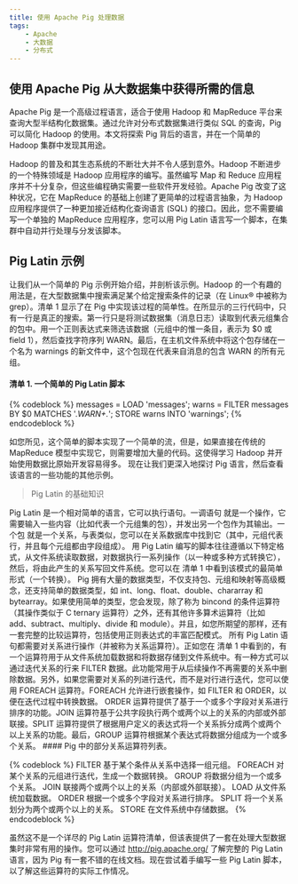 ```yaml
---
title: 使用 Apache Pig 处理数据
tags: 
	- Apache
	- 大数据
	- 分布式
---
```

## 使用 Apache Pig 从大数据集中获得所需的信息

Apache Pig 是一个高级过程语言，适合于使用 Hadoop 和 MapReduce 平台来查询大型半结构化数据集。通过允许对分布式数据集进行类似 SQL 的查询，Pig 可以简化 Hadoop 的使用。本文将探索 Pig 背后的语言，并在一个简单的 Hadoop 集群中发现其用途。
<!-- more -->
Hadoop 的普及和其生态系统的不断壮大并不令人感到意外。Hadoop 不断进步的一个特殊领域是 Hadoop 应用程序的编写。虽然编写 Map 和 Reduce 应用程序并不十分复杂，但这些编程确实需要一些软件开发经验。Apache Pig 改变了这种状况，它在 MapReduce 的基础上创建了更简单的过程语言抽象，为 Hadoop 应用程序提供了一种更加接近结构化查询语言 (SQL) 的接口。因此，您不需要编写一个单独的 MapReduce 应用程序，您可以用 Pig Latin 语言写一个脚本，在集群中自动并行处理与分发该脚本。

## Pig Latin 示例

让我们从一个简单的 Pig 示例开始介绍，并剖析该示例。Hadoop 的一个有趣的用法是，在大型数据集中搜索满足某个给定搜索条件的记录（在 Linux® 中被称为 grep）。清单 1 显示了在 Pig 中实现该过程的简单性。在所显示的三行代码中，只有一行是真正的搜索。第一行只是将测试数据集（消息日志）读取到代表元组集合的包中。用一个正则表达式来筛选该数据（元组中的惟一条目，表示为 $0 或 field 1），然后查找字符序列 WARN。最后，在主机文件系统中将这个包存储在一个名为 warnings 的新文件中，这个包现在代表来自消息的包含 WARN 的所有元组。

#### 清单 1. 一个简单的 Pig Latin 脚本
{% codeblock %}
messages = LOAD 'messages';
warns = FILTER messages BY $0 MATCHES '.*WARN+.*';
STORE warns INTO 'warnings';
{% endcodeblock %}

如您所见，这个简单的脚本实现了一个简单的流，但是，如果直接在传统的 MapReduce 模型中实现它，则需要增加大量的代码。这使得学习 Hadoop 并开始使用数据比原始开发容易得多。
现在让我们更深入地探讨 Pig 语言，然后查看该语言的一些功能的其他示例。
<blockquote class="blockquote-center">Pig Latin 的基础知识</blockquote>
Pig Latin 是一个相对简单的语言，它可以执行语句。一调语句 就是一个操作，它需要输入一些内容（比如代表一个元组集的包），并发出另一个包作为其输出。一个包 就是一个关系，与表类似，您可以在关系数据库中找到它（其中，元组代表行，并且每个元组都由字段组成）。
用 Pig Latin 编写的脚本往往遵循以下特定格式，从文件系统读取数据，对数据执行一系列操作（以一种或多种方式转换它），然后，将由此产生的关系写回文件系统。您可以在 清单 1 中看到该模式的最简单形式（一个转换）。
Pig 拥有大量的数据类型，不仅支持包、元组和映射等高级概念，还支持简单的数据类型，如 int、long、float、double、chararray 和 bytearray。如果使用简单的类型，您会发现，除了称为 bincond 的条件运算符（其操作类似于 C ternary 运算符）之外，还有其他许多算术运算符（比如 add、subtract、multiply、divide 和 module）。并且，如您所期望的那样，还有一套完整的比较运算符，包括使用正则表达式的丰富匹配模式。
所有 Pig Latin 语句都需要对关系进行操作（并被称为关系运算符）。正如您在 清单 1 中看到的，有一个运算符用于从文件系统加载数据和将数据存储到文件系统中。有一种方式可以通过迭代关系的行来 FILTER 数据。此功能常用于从后续操作不再需要的关系中删除数据。另外，如果您需要对关系的列进行迭代，而不是对行进行迭代，您可以使用 FOREACH 运算符。FOREACH 允许进行嵌套操作，如 FILTER 和 ORDER，以便在迭代过程中转换数据。
ORDER 运算符提供了基于一个或多个字段对关系进行排序的功能。JOIN 运算符基于公共字段执行两个或两个以上的关系的内部或外部联接。SPLIT 运算符提供了根据用户定义的表达式将一个关系拆分成两个或两个以上关系的功能。最后，GROUP 运算符根据某个表达式将数据分组成为一个或多个关系。
#### Pig 中的部分关系运算符列表。

{% codeblock %}
FILTER	基于某个条件从关系中选择一组元组。
FOREACH	对某个关系的元组进行迭代，生成一个数据转换。
GROUP	将数据分组为一个或多个关系。
JOIN	联接两个或两个以上的关系（内部或外部联接）。
LOAD	从文件系统加载数据。
ORDER	根据一个或多个字段对关系进行排序。
SPLIT	将一个关系划分为两个或两个以上的关系。
STORE	在文件系统中存储数据。
{% endcodeblock %}

虽然这不是一个详尽的 Pig Latin 运算符清单，但该表提供了一套在处理大型数据集时非常有用的操作。您可以通过 http://pig.apache.org/ 了解完整的 Pig Latin 语言，因为 Pig 有一套不错的在线文档。现在尝试着手编写一些 Pig Latin 脚本，以了解这些运算符的实际工作情况。